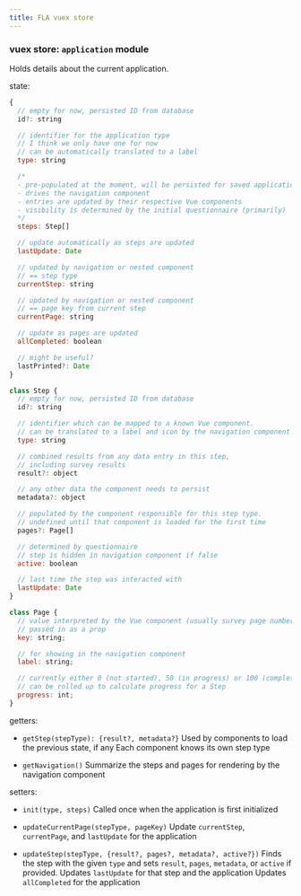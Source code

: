 ```yaml
---
title: FLA vuex store
---
```


### vuex store: `application` module

Holds details about the current application.

state:

```javascript
{
  // empty for now, persisted ID from database
  id?: string

  // identifier for the application type
  // I think we only have one for now
  // can be automatically translated to a label
  type: string

  /*
  - pre-populated at the moment, will be persisted for saved applications
  - drives the navigation component
  - entries are updated by their respective Vue components
  - visibility is determined by the initial questionnaire (primarily)
  */
  steps: Step[]

  // update automatically as steps are updated
  lastUpdate: Date

  // updated by navigation or nested component
  // == step type
  currentStep: string

  // updated by navigation or nested component
  // == page key from current step
  currentPage: string

  // update as pages are updated
  allCompleted: boolean

  // might be useful?
  lastPrinted?: Date
}
```

```javascript
class Step {
  // empty for now, persisted ID from database
  id?: string

  // identifier which can be mapped to a known Vue component.
  // can be translated to a label and icon by the navigation component
  type: string

  // combined results from any data entry in this step,
  // including survey results
  result?: object

  // any other data the component needs to persist
  metadata?: object

  // populated by the component responsible for this step type.
  // undefined until that component is loaded for the first time
  pages?: Page[]

  // determined by questionnaire
  // step is hidden in navigation component if false
  active: boolean

  // last time the step was interacted with
  lastUpdate: Date
}
```

```javascript
class Page {
  // value interpreted by the Vue component (usually survey page number)
  // passed in as a prop
  key: string;

  // for showing in the navigation component
  label: string;

  // currently either 0 (not started), 50 (in progress) or 100 (complete)
  // can be rolled up to calculate progress for a Step
  progress: int;
}
```

getters:

- `getStep(stepType): {result?, metadata?}`
  Used by components to load the previous state, if any
  Each component knows its own step type

- `getNavigation()`
  Summarize the steps and pages for rendering by the navigation component

setters:

- `init(type, steps)`
  Called once when the application is first initialized

- `updateCurrentPage(stepType, pageKey)`
  Update `currentStep`, `currentPage`, and `lastUpdate` for the application

- `updateStep(stepType, {result?, pages?, metadata?, active?})`
  Finds the step with the given `type` and sets `result`, `pages`, `metadata`, or `active` if provided.
  Updates `lastUpdate` for that step and the application
  Updates `allCompleted` for the application
